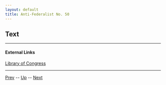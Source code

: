 ```yaml
---
layout: default
title: Anti-Federalist No. 50
---
```


## Text

---
#### External Links
[Library of Congress]()

---

[Prev](49.md) -- [Up](README.md) -- [Next](51.md)

